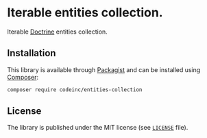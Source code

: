 # Iterable entities collection.

Iterable [Doctrine](https://www.doctrine-project.org/) entities collection.

## Installation

This library is available through [Packagist](https://packagist.org/packages/codeinc/entities-collection) and can be installed using [Composer](https://getcomposer.org/): 

```bash
composer require codeinc/entities-collection
```

## License

The library is published under the MIT license (see [`LICENSE`](LICENSE) file).